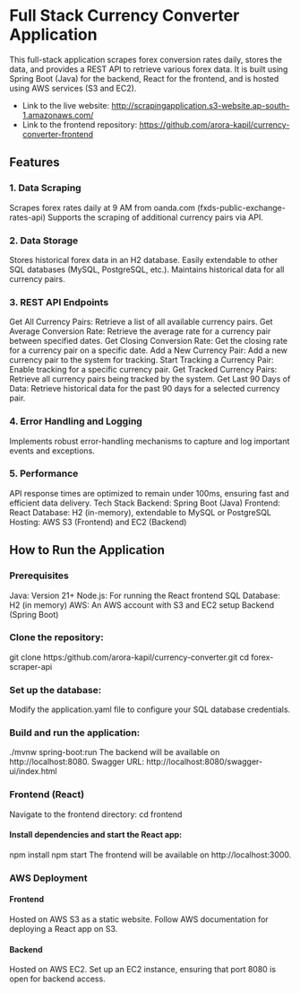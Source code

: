 # Full Stack Currency Converter Application
This full-stack application scrapes forex conversion rates daily, stores the data, and provides a REST API to retrieve various forex data. It is built using Spring Boot (Java) for the backend, React for the frontend, and is hosted using AWS services (S3 and EC2).

* Link to the live website: http://scrapingapplication.s3-website.ap-south-1.amazonaws.com/
* Link to the frontend repository: https://github.com/arora-kapil/currency-converter-frontend

## Features
### 1. Data Scraping
Scrapes forex rates daily at 9 AM from oanda.com (fxds-public-exchange-rates-api)
Supports the scraping of additional currency pairs via API.
### 2. Data Storage
Stores historical forex data in an H2 database.
Easily extendable to other SQL databases (MySQL, PostgreSQL, etc.).
Maintains historical data for all currency pairs.
### 3. REST API Endpoints
Get All Currency Pairs: Retrieve a list of all available currency pairs.
Get Average Conversion Rate: Retrieve the average rate for a currency pair between specified dates.
Get Closing Conversion Rate: Get the closing rate for a currency pair on a specific date.
Add a New Currency Pair: Add a new currency pair to the system for tracking.
Start Tracking a Currency Pair: Enable tracking for a specific currency pair.
Get Tracked Currency Pairs: Retrieve all currency pairs being tracked by the system.
Get Last 90 Days of Data: Retrieve historical data for the past 90 days for a selected currency pair.
### 4. Error Handling and Logging
Implements robust error-handling mechanisms to capture and log important events and exceptions.
### 5. Performance
API response times are optimized to remain under 100ms, ensuring fast and efficient data delivery.
Tech Stack
Backend: Spring Boot (Java)
Frontend: React
Database: H2 (in-memory), extendable to MySQL or PostgreSQL
Hosting: AWS S3 (Frontend) and EC2 (Backend)
## How to Run the Application
### Prerequisites
Java: Version 21+
Node.js: For running the React frontend
SQL Database: H2 (in memory)
AWS: An AWS account with S3 and EC2 setup
Backend (Spring Boot)

### Clone the repository:
git clone https:/github.com/arora-kapil/currency-converter.git
cd forex-scraper-api

### Set up the database:
Modify the application.yaml file to configure your SQL database credentials.
### Build and run the application:
./mvnw spring-boot:run
The backend will be available on http://localhost:8080.
Swagger URL: http://localhost:8080/swagger-ui/index.html

### Frontend (React)
Navigate to the frontend directory:
cd frontend
#### Install dependencies and start the React app:
npm install
npm start
The frontend will be available on http://localhost:3000.

### AWS Deployment
#### Frontend
Hosted on AWS S3 as a static website.
Follow AWS documentation for deploying a React app on S3.
#### Backend
Hosted on AWS EC2.
Set up an EC2 instance, ensuring that port 8080 is open for backend access.
